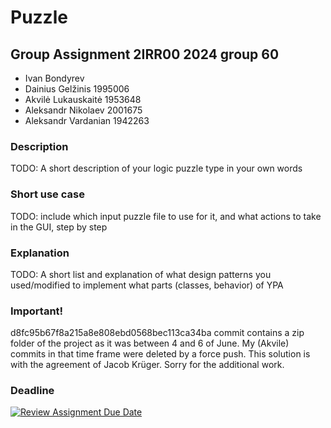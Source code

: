 # Puzzle
## Group Assignment 2IRR00 2024 group 60
* Ivan Bondyrev
* Dainius Gelžinis 1995006
* Akvilė Lukauskaitė 1953648
* Aleksandr Nikolaev 2001675
* Aleksandr Vardanian 1942263

### Description
TODO: A short description of your logic puzzle type in your own words

### Short use case
TODO: include which input puzzle file to use for it, and what actions to take in the GUI, step by step

### Explanation
TODO: A short list and explanation of what design patterns you used/modified to implement what parts (classes, behavior) of YPA

### Important!
d8fc95b67f8a215a8e808ebd0568bec113ca34ba commit contains a zip folder of the project as it was between 4 and 6 of June. My (Akvile) commits in that time frame were deleted by a force push. This solution is with the agreement of Jacob Krüger. Sorry for the additional work.

### Deadline
[![Review Assignment Due Date](https://classroom.github.com/assets/deadline-readme-button-24ddc0f5d75046c5622901739e7c5dd533143b0c8e959d652212380cedb1ea36.svg)](https://classroom.github.com/a/_p0yNlNQ)
